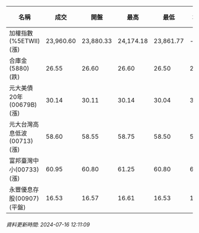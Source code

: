 | 名稱 | 成交 | 開盤 | 最高 | 最低 | 均價 | 成交金額(億) | 昨收 | 漲跌幅 | 漲跌 | 總量 | 昨量 | 振幅 |
| -------- | -------- | -------- | -------- |-------- | -------- | -------- |-------- |-------- |-------- | -------- | -------- |-------- |
|加權指數(%5ETWII) (漲)|23,960.60|23,880.33|24,174.18|23,861.77|-|3,469.75|23,879.36|0.34%|81.24|7,406,180|0|1.31%|
|合庫金(5880) (跌)|26.55|26.60|26.60|26.50|26.55|0.814|26.60|0.19%|0.05|3,066|8,550|0.38%|
|元大美債20年(00679B) (漲)|30.14|30.11|30.14|30.04|30.12|10.44|30.04|0.33%|0.10|34,664|72,348|0.33%|
|元大台灣高息低波(00713) (漲)|58.60|58.55|58.75|58.50|58.60|2.80|58.45|0.26%|0.15|4,778|11,976|0.43%|
|富邦臺灣中小(00733) (漲)|60.95|60.80|61.25|60.80|61.08|0.885|60.75|0.33%|0.20|1,449|1,183|0.74%|
|永豐優息存股(00907) (平盤)|16.53|16.57|16.61|16.53|16.55|0.310|16.53|0.00%|0.00|1,873|2,092|0.48%|
###### 資料更新時間: 2024-07-16 12:11:09
